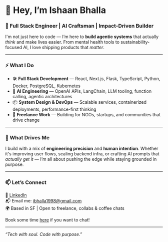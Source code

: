 # 👋 Hey, I’m Ishaan Bhalla

### 🧠 Full Stack Engineer | AI Craftsman | Impact-Driven Builder

I'm not just here to code — I’m here to **build agentic systems** that actually *think* and make lives easier. From mental health tools to sustainability-focused AI, I love shipping products that *matter*.

---

### ⚡ What I Do

- 🛠️ **Full Stack Development** — React, Next.js, Flask, TypeScript, Python, Docker, PostgreSQL, Kubernetes  
- 🤖 **AI Engineering** — OpenAI APIs, LangChain, LLM tooling, function calling, agentic architectures  
- 📦 **System Design & DevOps** — Scalable services, containerized deployments, performance-first thinking  
- 🌱 **Freelance Work** — Building for NGOs, startups, and communities that drive change

---

### 🧭 What Drives Me

I build with a mix of **engineering precision** and **human intention**. Whether it's improving user flows, scaling backend infra, or crafting AI prompts that *actually get it* — I’m all about pushing the edge while staying grounded in purpose.

---

### 📫 Let’s Connect

💼 [LinkedIn](https://www.linkedin.com/in/ishaanbhalla)  
📬 Email me: ibhalla1998@gmail.com  
🌍 Based in SF | Open to freelance, collabs & coffee chats

Book some time [here](https://calendly.com/ibhalla1998/lets-talk-about-your-app) if you want to chat!

---

*“Tech with soul. Code with purpose.”*
